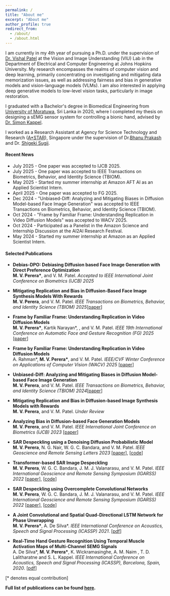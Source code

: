 ```yaml
---
permalink: /
title: "About me"
excerpt: "About me"
author_profile: true
redirect_from: 
  - /about/
  - /about.html
---
```

<!-- <p align="center">
  <img src="/images/malsha_profile.jpg" alt="Photo" style="width: 225px;height:300px"/> 
</p> -->

<!-- I graduated with a BSc in Biomedical Engineering from [University of Moratuwa](https://uom.lk/) and I am currently working as a Lecturer on Contract at the Dept. of Electronic and Telecommunication Engineering ([ENTC](http://ent.mrt.ac.lk/web3/)), University of Moratuwa. -->

I am currently in my 4th year of pursuing a Ph.D. under the supervision of [Dr. Vishal Patel](https://scholar.google.com/citations?user=AkEXTbIAAAAJ&hl=en) at the Vision and Image Understanding (VIU) Lab in the Department of Electrical and Computer Engineering at Johns Hopkins University. My research encompasses the realms of computer vision and deep learning, primarily concentrating on investigating and mitigating data memorization issues, as well as addressing fairness and bias in generative models and vision-language models (VLMs). I am also interested in applying deep generative models to low-level vision tasks, particularly in image restoration.

I graduated with a Bachelor's degree in Biomedical Engineering from [University of Moratuwa](https://uom.lk/), Sri Lanka in 2020, where I completed my thesis on designing a sEMG sensor system for controlling a bionic hand, advised by [Dr. Simon Kappel](https://scholar.google.com/citations?user=HTFY3fsAAAAJ&hl=en).

I worked as a Research Assistant at  Agency for Science Technology and Research ([A*STAR](https://www.a-star.edu.sg/)), Singapore under the supervision of Dr.[Bhanu Prakash](https://scholar.google.com/citations?user=ZQ3VF_gAAAAJ&hl=en) and Dr. [Shigeki Sugii](https://scholar.google.com.sg/citations?hl=en&user=13LIAvAAAAAJ&view_op=list_works). 

<!-- There, I worked on cell classification in fluorescent microscopy images based analytical system to automatically identify the
browning of adipocytes and  implementing a deep learning framework for brain hemorrhage segmentation in CT images. -->




#### Recent News

* July 2025 - One paper was accepted to IJCB 2025.
* July 2025 - One paper was accepted to IEEE Transactions on Biometrics, Behavior, and Identity Science (TBIOM).
* May 2025 - Started my summer internship at Amazon AFT AI as an Applied Scientist Intern.
* April 2025 - One paper was accepted to FG 2025.
* Dec 2024 - "Unbiased-Diff: Analyzing and Mitigating Biases in Diffusion Model-based Face Image Generation" was accepted to IEEE Transactions on Biometrics, Behavior, and Identity Science (TBIOM).
* Oct 2024 - "Frame by Familiar Frame: Understanding Replication in Video Diffusion Models" was accepted to WACV 2025.
* Oct 2024 - Participated as a Panelist in the Amazon Science and Internship Discussion at the AI2AI Research Festival.
* May 2024 - Started my summer internship at Amazon as an Applied Scientist Intern.



####  Selected Publications
* <b>Debias-DPO: Debiasing Diffusion based Face Image Generation with Direct Preference Optimization</b><br>
<b>M. V. Perera\*</b>, and V. M. Patel.
<i>Accepted to IEEE International Joint Conference on Biometrics (IJCB) 2025</i> 

* <b>Mitigating Replication and Bias in Diffusion-Based Face Image Synthesis Models With Rewards</b><br>
<b>M. V. Perera</b>, and V. M. Patel.
<i>IEEE Transactions on Biometrics, Behavior, and Identity Science (TBIOM) 2025</i>[[paper](https://ieeexplore.ieee.org/abstract/document/11084940)]

* <b>Frame by Familiar Frame: Understanding Replication in Video Diffusion Models</b><br>
<b>M. V. Perera\*</b>, Kartik Narayan\*, , and V. M. Patel.
<i>IEEE 19th International Conference on Automatic Face and Gesture Recognition (FG) 2025</i> [[paper](https://ieeexplore.ieee.org/abstract/document/11099161)]

* <b>Frame by Familiar Frame: Understanding Replication in Video Diffusion Models</b><br>
A. Rahman\*, <b>M. V. Perera\*</b>, and V. M. Patel.
<i>IEEE/CVF Winter Conference on Applications of Computer Vision (WACV) 2025</i> [[paper](https://arxiv.org/pdf/2403.19593)]

* <b>Unbiased-Diff: Analyzing and Mitigating Biases in Diffusion Model-based Face Image Generation</b><br>
<b>M. V. Perera</b>, and V. M. Patel.
<i>IEEE Transactions on Biometrics, Behavior, and Identity Science (TBIOM) 2024</i>[[paper](https://ieeexplore.ieee.org/abstract/document/10820122)]

* <b>Mitigating Replication and Bias in Diffusion-based Image Synthesis Models with Rewards</b><br>
<b>M. V. Perera</b>, and V. M. Patel.
<i>Under Review</i>

* <b>Analyzing Bias in Diffusion-based Face Generation Models</b><br>
<b>M. V. Perera</b>, and V. M. Patel.
<i>IEEE International Joint Conference on Biometrics (IJCB) 2023</i> [[paper](https://arxiv.org/pdf/2305.06402.pdf)]

* <b>SAR Despeckling using a Denoising Diffusion Probabilistic Model</b><br>
<b>M. V. Perera</b>, N. G. Nair, W. G. C. Bandara, and V. M. Patel.
<i>IEEE Geoscience and Remote Sensing Letters 2023</i> [[paper](https://arxiv.org/pdf/2206.04514.pdf)], [[code](https://github.com/malshaV/SAR_DDPM)]

* <b>Transformer-based SAR Image Despeckling</b><br>
<b>M. V. Perera</b>, W. G. C. Bandara, J. M. J. Valanarasu, and V. M. Patel.
<i>IEEE International Geoscience and Remote Sensing Symposium (IGARSS) 2022</i> [[paper](https://arxiv.org/pdf/2201.09355.pdf)], [[code](https://github.com/malshaV/sar_transformer)]

* <b>SAR Despeckling using Overcomplete Convolutional Networks</b><br>
<b>M. V. Perera</b>, W. G. C. Bandara, J. M. J. Valanarasu, and V. M. Patel.
<i>IEEE International Geoscience and Remote Sensing Symposium (IGARSS) 2022</i> [[paper](https://arxiv.org/pdf/2205.15906.pdf)], [[code](https://github.com/malshaV/sar_overcomplete)]

* <b>A Joint Convolutional and Spatial Quad-Directional LSTM Network for Phase Unwrapping</b> <br>
<b>M. V. Perera\*</b>, A. De Silva\*.
<i>IEEE International Conference on Acoustics, Speech and Signal Processing (ICASSP) 2021</i>. [[pdf]({{site.url}}/files/Phase_unwrap.pdf)]

* <b>Real-Time Hand Gesture Recognition Using Temporal Muscle Activation Maps of Multi-Channel SEMG Signals</b> <br> 
A. De Silva\*, <b>M. V. Perera\*</b>, K. Wickramasinghe, A. M. Naim , T. D. Lalitharatne and S. L. Kappel.
<i>IEEE International Conference on Acoustics, Speech and Signal Processing (ICASSP), Barcelona, Spain, 2020</i>. [[pdf]({{site.url}}/files/ICASSP_2020.pdf)]

[\* denotes equal contribution]

<b>Full list of publications can be found [here](https://malshav.github.io/publications/). </b>